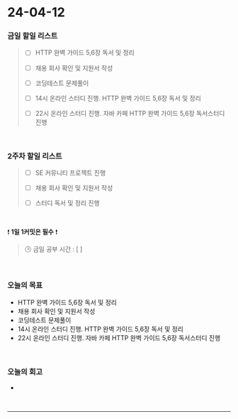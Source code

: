 # 24-04-12
### 금일 할일 리스트
> - [ ]  HTTP 완벽 가이드 5,6장 독서 및 정리
>
> - [ ]  채용 회사 확인 및 지원서 작성
>
> - [ ]  코딩테스트 문제풀이
>
> - [ ]  14시 온라인 스터디 진행. HTTP 완벽 가이드 5,6장 독서 및 정리
>
> - [ ]  22시 온라인 스터디 진행. 자바 카페 HTTP 완벽 가이드 5,6장 독서스터디 진행

<br/>

### 2주차 할일 리스트  
> - [ ]  SE 커뮤니티 프로젝트 진행
>
> - [ ]  채용 회사 확인 및 지원서 작성
>
> - [ ]  스터디 독서 및 정리 진행

<br/>

❗ **1일 1커밋은 필수** ❗
> 🕒 금일 공부 시간 : [  ]

<br/>

### 오늘의 목표
- HTTP 완벽 가이드 5,6장 독서 및 정리
- 채용 회사 확인 및 지원서 작성
- 코딩테스트 문제풀이
- 14시 온라인 스터디 진행. HTTP 완벽 가이드 5,6장 독서 및 정리
- 22시 온라인 스터디 진행. 자바 카페 HTTP 완벽 가이드 5,6장 독서스터디 진행

<br>

### 오늘의 회고
- 


<br/>

------------  
